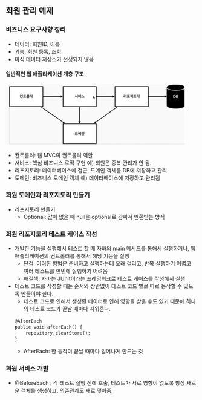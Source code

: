 ## 회원 관리 예제 

### 비즈니스 요구사향 정리
- 데이터: 회원ID, 이름
- 기능: 회원 등록, 조회
- 아직 데이터 저장소가 선정되지 않음

#### 일반적인 웹 애플리케이션 계층 구조

<img src="./img/01.PNG"/>

- 컨트롤러: 웹 MVC의 컨트롤러 역할
- 서비스: 핵심 비즈니스 로직 구현 예) 회원은 중복 관리가 안 됨.
- 리포지토리: 데이터베이스에 접근, 도메인 객체를 DB에 저장하고 관리
- 도메인: 비즈니스 도메인 객체 예) 데이터베이스에 저장하고 관리됨

### 회원 도메인과 리포지토리 만들기
- 리포지토리 만들기
    - Optional: 값이 없을 때 null을 optional로 감싸서 반환받는 방식

### 회원 리포지토리 테스트 케이스 작성
- 개발한 기능을 실행해서 테스트 할 때 자바의 main 메서드를 통해서 실행하거나, 웹 애플리케이션의 컨트롤러를 통해서 해당 기능을 실행
    - 단점: 이러한 방법은 준비하고 실행하는데 오래 걸리고, 반복 실행하기 어렵고 여러 테스트를 한번에 실행하기 어려움
    - 해결책: 자바는 JUnit이라는 프레임워크로 테스트 케이스를 작성해서 실행
- 테스트 코드를 작성할 때는 순서와 상관없이 테스트 코드 별로 따로 동작할 수 있도록 만들어야 한다.
    - 테스트 코드로 인해서 생성된 데이터로 인해 영향을 받을 수도 있기 때문에 하나의 테스트 코드가 끝날 때마다 지워준다.
    ```
    @AfterEach
    public void afterEach() {
        repository.clearStore();
    }
    ```
    - AfterEach: 한 동작이 끝날 때마다 일어나게 만드는 것

### 회원 서비스 개발
- @BeforeEach : 각 테스트 실행 전에 호출, 테스트가 서로 영향이 없도록 항상 새로운 객체를 생성하고, 의존관계도 새로 맺어줌.